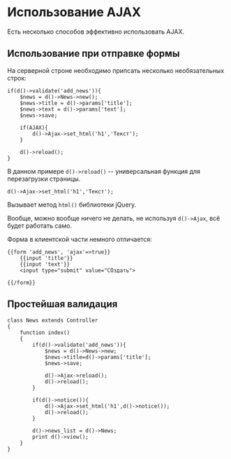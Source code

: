 Использование AJAX
==================

Есть несколько способов эффективно использовать AJAX.
	
Использование при отправке формы
--------------------------------

На серверной строне необходимо припсать несколько необязательных строк:
		
	if(d()->validate('add_news')){
		$news = d()->News->new();
		$news->title = d()->params['title'];
		$news->text = d()->params['text'];
		$news->save;
	
		if(AJAX){
			d()->Ajax->set_html('h1','Текст');
		}
		
		d()->reload();
	}
		
В данном примере `d()->reload()` -- универсальная функция для перезагрузки страницы.

	d()->Ajax->set_html('h1','Текст');
	
Вызывает метод `html()` библиотеки jQuery. 

Вообще, можно вообще ничего не делать, не используя `d()->Ajax`, всё будет работать само.

Форма в клиентской части немного отличается:

	{{form 'add_news', 'ajax'=>true}}
		{{input 'title'}}
		{{input 'text'}}
		<input type="submit" value="СОздать">

	{{/form}}
	

Простейшая валидация
--------------------

	class News extends Controller
	{
		function index()
		{
			if(d()->validate('add_news')){
				$news = d()->News->new;
				$news->title=d()->params['title'];
				$news->save;
				
				d()->Ajax->reload();
				d()->reload();
			}
			
			if(d()->notice()){
				d()->Ajax->set_html('h1',d()->notice());
				d()->reload();
			}
			
			d()->news_list = d()->News;
			print d()->view();
		}
	}
	